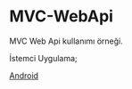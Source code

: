 MVC-WebApi
==========

MVC Web Api kullanımı örneği.

İstemci Uygulama;

<a href="https://github.com/bbilginn/MVC-WebApi-Android-Client" target="_blank">Android</a>